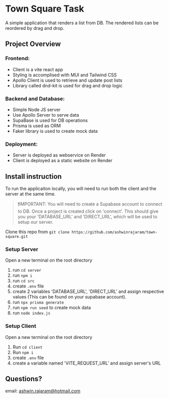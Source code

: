 # Town Square Task 

A simple application that renders a list from DB. The rendered lists can be reordered by drag and drop. 
 



## Project Overview

### Frontend:
- Client is a vite react app
- Styling is accomplised with MUI and Tailwind CSS
- Apollo Client is used to retrieve and update post lists
- Library called dnd-kit is used for drag and drop logic

### Backend and Database:
- Simple Node JS server
- Use Apollo Server to serve data
- SupaBase is used for DB operations
- Prisma is used as ORM
- Faker library is used to create mock data

### Deployment:
- Server is deployed as webservice on Render
- Client is deployed as a static website on Render

## Install instruction
To run the applicaiton locally, you will need to run both the client and the server at the same time. 
> :exclamation:IMPORTANT: You will need to create a Supabase account to connect to DB. Once a project is created click on 'connect'. This should give you your 'DATABASE_URL' and 'DIRECT_URL', which will be used to setup our server.

Clone this repo from `git clone https://github.com/ashwinrajaram/town-square.git`


### Setup Server
Open a new terminal on the root directory
1. run `cd server`
2. run `npm i`
3. run `cd src`
4. create `.env` file
5. create 2 variables 'DATABASE_URL', 'DIRECT_URL' and assign respective values (This can be found on your supabase account).
6. run `npx prisma generate`
7. run `npm run seed` to create mock data
8. run `node index.js`

### Setup Client 
Open a new terminal on the root directory
1. Run `cd client`
2. Run `npm i`
3. create `.env` file
4. create a variable named 'VITE_REQUEST_URL' and assign server's URL

## Questions? 
email: ashwin.rajaram@hotmail.com
